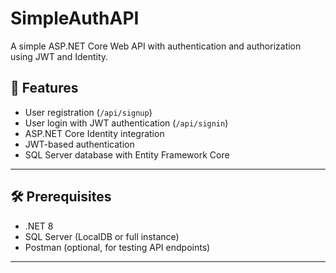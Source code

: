 # SimpleAuthAPI

A simple ASP.NET Core Web API with authentication and authorization using JWT and Identity.

## 🚀 Features

- User registration (`/api/signup`)
- User login with JWT authentication (`/api/signin`)
- ASP.NET Core Identity integration
- JWT-based authentication
- SQL Server database with Entity Framework Core

---

## 🛠 Prerequisites

- .NET 8
- SQL Server (LocalDB or full instance)
- Postman (optional, for testing API endpoints)

---
